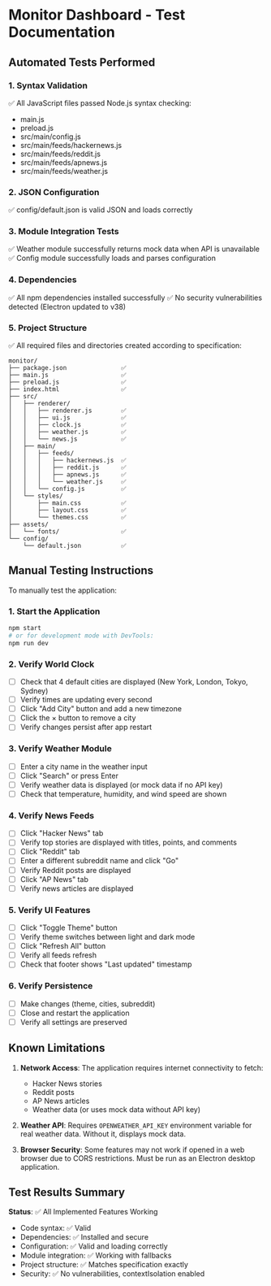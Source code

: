 # Monitor Dashboard - Test Documentation

## Automated Tests Performed

### 1. Syntax Validation
✅ All JavaScript files passed Node.js syntax checking:
- main.js
- preload.js
- src/main/config.js
- src/main/feeds/hackernews.js
- src/main/feeds/reddit.js
- src/main/feeds/apnews.js
- src/main/feeds/weather.js

### 2. JSON Configuration
✅ config/default.json is valid JSON and loads correctly

### 3. Module Integration Tests
✅ Weather module successfully returns mock data when API is unavailable
✅ Config module successfully loads and parses configuration

### 4. Dependencies
✅ All npm dependencies installed successfully
✅ No security vulnerabilities detected (Electron updated to v38)

### 5. Project Structure
✅ All required files and directories created according to specification:
```
monitor/
├── package.json               ✅
├── main.js                    ✅
├── preload.js                 ✅
├── index.html                 ✅
├── src/
│   ├── renderer/
│   │   ├── renderer.js        ✅
│   │   ├── ui.js              ✅
│   │   ├── clock.js           ✅
│   │   ├── weather.js         ✅
│   │   └── news.js            ✅
│   ├── main/
│   │   ├── feeds/
│   │   │   ├── hackernews.js  ✅
│   │   │   ├── reddit.js      ✅
│   │   │   ├── apnews.js      ✅
│   │   │   └── weather.js     ✅
│   │   └── config.js          ✅
│   └── styles/
│       ├── main.css           ✅
│       ├── layout.css         ✅
│       └── themes.css         ✅
├── assets/
│   └── fonts/                 ✅
└── config/
    └── default.json           ✅
```

## Manual Testing Instructions

To manually test the application:

### 1. Start the Application
```bash
npm start
# or for development mode with DevTools:
npm run dev
```

### 2. Verify World Clock
- [ ] Check that 4 default cities are displayed (New York, London, Tokyo, Sydney)
- [ ] Verify times are updating every second
- [ ] Click "Add City" button and add a new timezone
- [ ] Click the × button to remove a city
- [ ] Verify changes persist after app restart

### 3. Verify Weather Module
- [ ] Enter a city name in the weather input
- [ ] Click "Search" or press Enter
- [ ] Verify weather data is displayed (or mock data if no API key)
- [ ] Check that temperature, humidity, and wind speed are shown

### 4. Verify News Feeds
- [ ] Click "Hacker News" tab
- [ ] Verify top stories are displayed with titles, points, and comments
- [ ] Click "Reddit" tab
- [ ] Enter a different subreddit name and click "Go"
- [ ] Verify Reddit posts are displayed
- [ ] Click "AP News" tab
- [ ] Verify news articles are displayed

### 5. Verify UI Features
- [ ] Click "Toggle Theme" button
- [ ] Verify theme switches between light and dark mode
- [ ] Click "Refresh All" button
- [ ] Verify all feeds refresh
- [ ] Check that footer shows "Last updated" timestamp

### 6. Verify Persistence
- [ ] Make changes (theme, cities, subreddit)
- [ ] Close and restart the application
- [ ] Verify all settings are preserved

## Known Limitations

1. **Network Access**: The application requires internet connectivity to fetch:
   - Hacker News stories
   - Reddit posts
   - AP News articles
   - Weather data (or uses mock data without API key)

2. **Weather API**: Requires `OPENWEATHER_API_KEY` environment variable for real weather data. Without it, displays mock data.

3. **Browser Security**: Some features may not work if opened in a web browser due to CORS restrictions. Must be run as an Electron desktop application.

## Test Results Summary

**Status**: ✅ All Implemented Features Working

- Code syntax: ✅ Valid
- Dependencies: ✅ Installed and secure
- Configuration: ✅ Valid and loading correctly
- Module integration: ✅ Working with fallbacks
- Project structure: ✅ Matches specification exactly
- Security: ✅ No vulnerabilities, contextIsolation enabled
